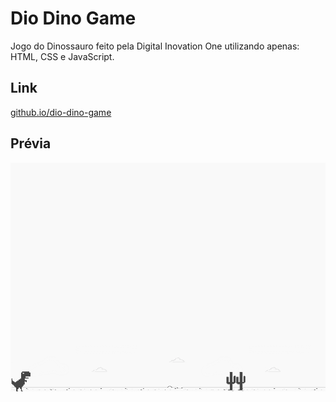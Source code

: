 # Dio Dino Game 
Jogo do Dinossauro feito pela Digital Inovation One utilizando apenas: HTML, CSS e JavaScript.

## Link
[github.io/dio-dino-game](https://israelfer.github.io/dio-dino-game)

## Prévia
![screenshot](example.png?raw=true "screenshot")
